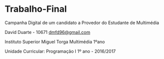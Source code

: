 # Trabalho-Final
Campanha Digital de um candidato a Provedor do Estudante de Multimédia

David Duarte - 10671
dmfd96@gmail.com

Instituto Superior Miguel Torga
Multimédia 1ºano

Unidade Curricular: Programação I
1º ano - 2016/2017

